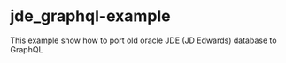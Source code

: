 # jde_graphql-example

This example show how to port old oracle JDE (JD Edwards) database to GraphQL
